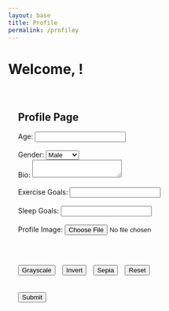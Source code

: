 ```yaml
---
layout: base
title: Profile
permalink: /profiley
---
```


<html lang="en">
<head>
   <meta charset="UTF-8">
   <meta name="viewport" content="width=device-width, initial-scale=1.0">
   <title>Profile Page</title>
   <style>
       .profile-container {
           max-width: 600px;
           margin: 0 auto;
           padding: 20px;
       }
       .profile-image {
           width: 100%;
           max-width: 300px;
       }
       .filter-buttons {
           margin-top: 10px;
       }
       .filter-buttons button {
           margin-right: 10px;
       }
   </style>
</head>
<body>
<h1>Welcome, <span id="user-name"></span>!</h1>
   <div class="profile-container">
       <h2>Profile Page</h2>
       <div id="image-container"></div>
       <form id="profile-form">
           <label for="age">Age:</label>
           <input type="number" id="age" name="age"><br><br>
            <label for="gender">Gender:</label>
            <select id="gender" name="gender" required>
               <option value="male">Male</option>
               <option value="female">Female</option>
           </select><br>
           <label for="bio">Bio:</label>
           <textarea id="bio" name="bio"></textarea><br><br>
           <label for="exerciseGoals">Exercise Goals:</label>
           <input type="text" id="exerciseGoals" name="exerciseGoals"><br><br>
           <label for="sleepGoals">Sleep Goals:</label>
           <input type="text" id="sleepGoals" name="sleepGoals"><br><br>
           <label for="image">Profile Image:</label>
           <input type="file" id="image" accept="image/*"><br><br>
           <canvas id="canvas" class="profile-image"></canvas><br><br>
           <div class="filter-buttons">
               <button type="button" onclick="applyFilter('grayscale')">Grayscale</button>
               <button type="button" onclick="applyFilter('invert')">Invert</button>
               <button type="button" onclick="applyFilter('sepia')">Sepia</button>
               <button type="button" onclick="resetImage()">Reset</button>
           </div><br><br>
           <button type="submit">Submit</button>
       </form>
   </div>
   <div id="user-details"></div>
  <script type="module">
   import { uri, options } from '{{site.baseurl}}/assets/js/api/config.js';
   const userNameFromLocalStorage = localStorage.getItem('loggedInUserName');
   const userIDFromLocalStorage = localStorage.getItem('loggedInUserId');
   const userNameElement = document.getElementById('user-name');
   if (userNameFromLocalStorage) {
       userNameElement.textContent = userNameFromLocalStorage;
   }
   async function handleSubmit(event) {
   event.preventDefault();
   const formData = {
       id: userIDFromLocalStorage,
       age: document.getElementById('age').value,
       gender: document.getElementById('gender').value,
       bio: document.getElementById('bio').value,
       exerciseGoals: document.getElementById('exerciseGoals').value,
       sleepGoals: document.getElementById('sleepGoals').value,
   };

   canvas.toBlob(async (blob) => {
       try {
           const base64String = await blobToBase64(blob);
           formData.image_path = base64String;


           const response = await fetch(`https://well.stu.nighthawkcodingsociety.com/api/users/${userIDFromLocalStorage}`, {
               ...options,
               method: 'PUT',
               headers: {
                   'Content-Type': 'application/json'
               },
               body: JSON.stringify(formData)
           });


           if (!response.ok) {
               const errorText = await response.text();
               throw new Error(`Server error: ${errorText}`);
           }


           const contentType = response.headers.get('content-type');
           if (contentType && contentType.includes('application/json')) {
               const result = await response.json();
               console.log(result);
           } else {
               const resultText = await response.text();
               throw new Error(`Unexpected response type: ${resultText}`);
           }
       } catch (error) {
           console.error('Error during form submission:', error);
       }
   }, 'image/png');
}

 async function fetchAndDisplayUserDetails() {
        try {
            const response = await fetch(`https://well.stu.nighthawkcodingsociety.com/api/users/${userIDFromLocalStorage}`);
            if (!response.ok) {
                throw new Error('Failed to fetch user details: ' + response.status + ' ' + response.statusText);
            }
            const data = await response.json();

            // Update the form fields with fetched data
            document.getElementById('age').value = data.age;
            document.getElementById('gender').value = data.gender;
            document.getElementById('bio').value = data.bio;
            document.getElementById('exerciseGoals').value = data.exerciseGoals;
            document.getElementById('sleepGoals').value = data.sleepGoals;

            // Display user details in the div
            const userDetailsDiv = document.getElementById('user-details');
            userDetailsDiv.innerHTML = `
                <p>Age: ${data.age}</p>
                <p>Gender: ${data.gender}</p>
                <p>Bio: ${data.bio}</p>
                <p>Exercise Goals: ${data.exerciseGoals}</p>
                <p>Sleep Goals: ${data.sleepGoals}</p>
            `;

   async function fetchAndDisplayImage() {
           try {
               // Fetch JSON response
               const response = await fetch(`https://well.stu.nighthawkcodingsociety.com/api/users/${userIDFromLocalStorage}`); // Updated API endpoint
               if (!response.ok) {
                   throw new Error('Failed to fetch image: ' + response.status + ' ' + response.statusText);
               }
               const data = await response.json();
               const base64String = data.image_path;


               // Log the received base64 string for debugging
               console.log('Received base64 string:', base64String);


               // Validate base64 string format
               if (!base64String || !/^[A-Za-z0-9+/=]+$/.test(base64String)) {
                    console.log('Received base64 string:', base64String);
                   throw new Error('Received string is not a valid base64 encoded string');
               }


               // Convert base64 string to blob
               const byteCharacters = atob(base64String);
               const byteNumbers = new Array(byteCharacters.length);
               for (let i = 0; i < byteCharacters.length; i++) {
                   byteNumbers[i] = byteCharacters.charCodeAt(i);
               }
               const byteArray = new Uint8Array(byteNumbers);
               const blob = new Blob([byteArray], { type: 'image/png' }); // Adjust the type if needed


               // Create image element and display the blob
               const img = document.createElement('img');
               img.src = URL.createObjectURL(blob);


               // Append image to a container
               const imageContainer = document.getElementById('image-container');
               imageContainer.appendChild(img);
           } catch (error) {
               console.error('Error fetching image:', error);
           }
       }


       // Call the async function when the DOM content is loaded
       document.addEventListener('DOMContentLoaded', fetchAndDisplayImage);
       document.getElementById('profile-form').addEventListener('submit', handleSubmit);


  </script>
   <script src="{{site.baseurl}}/assets/script.js"></script>
</body>
</html>
